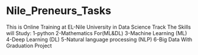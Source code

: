 # Nile_Preneurs_Tasks
This is Online Training at EL-Nile University in Data Science Track 
The Skills will Study:
1-python
2-Mathematics For(ML&DL)
3-Machine Learning (ML)
4-Deep Learning (DL)
5-Natural language processing (NLP)
6-Big Data
With Graduation Project
